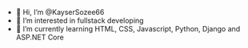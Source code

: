 - 👋 Hi, I’m @KayserSozee66
- 👀 I’m interested in fullstack developing
- 🌱 I’m currently learning HTML, CSS, Javascript, Python, Django and ASP.NET Core
  

<!---
KayserSozee66/KayserSozee66 is a ✨ special ✨ repository because its `README.md` (this file) appears on your GitHub profile.
You can click the Preview link to take a look at your changes.
--->
